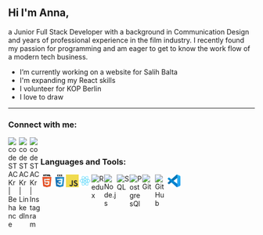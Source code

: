 

## Hi I'm Anna,

a Junior Full Stack Developer with a background in Communication Design and years of professional experience in the film industry. I recently found my passion for programming and am eager to get to know the work flow of a modern tech business.

- I’m currently working on a website for Salih Balta
- I'm expanding my React skills
- I volunteer for KOP Berlin
- I love to draw 

---

### Connect with me:

[<img align="left" alt="codeSTACKr | Behance" width="22px" src="https://cdn.jsdelivr.net/npm/simple-icons@v3/icons/linkedin.svg" />][linkedin]
[<img align="left" alt="codeSTACKr | LinkedIn" width="22px" src="https://cdn.jsdelivr.net/npm/simple-icons@v3/icons/behance.svg" />][behance]
[<img align="left" alt="codeSTACKr | Instagram" width="22px" src="https://cdn.jsdelivr.net/npm/simple-icons@v3/icons/instagram.svg" />][instagram]

<br />

### Languages and Tools:

[<img align="left" alt="HTML5" width="26px" src="https://raw.githubusercontent.com/github/explore/80688e429a7d4ef2fca1e82350fe8e3517d3494d/topics/html/html.png" />][html]
[<img align="left" alt="CSS3" width="26px" src="https://raw.githubusercontent.com/github/explore/80688e429a7d4ef2fca1e82350fe8e3517d3494d/topics/css/css.png" />][css]
[<img align="left" alt="JavaScript" width="26px" src="https://raw.githubusercontent.com/github/explore/80688e429a7d4ef2fca1e82350fe8e3517d3494d/topics/javascript/javascript.png" />][javascript]
[<img align="left" alt="React" width="26px" src="https://raw.githubusercontent.com/github/explore/80688e429a7d4ef2fca1e82350fe8e3517d3494d/topics/react/react.png" />][react]
[<img align="left" alt="Redux" width="26px" src="https://img.icons8.com/color/48/000000/redux.png" />][redux]
[<img align="left" alt="Node.js" width="26px" src="https://img.icons8.com/fluency/48/000000/node-js.png" />][node]
[<img align="left" alt="SQL" width="26px" src="https://img.icons8.com/color/48/000000/sql.png" />][sql]
[<img align="left" alt="PostgresQl" width="26px" src="https://img.icons8.com/color/48/000000/postgreesql.png" />][postgres]
[<img align="left" alt="Git" width="26px" src="https://img.icons8.com/color/48/000000/git.png" />][git]
[<img align="left" alt="GitHub" width="26px" src="https://img.icons8.com/color-glass/48/000000/github.png" />][github]
[<img align="left" alt="Visual Studio Code" width="26px" src="https://raw.githubusercontent.com/github/explore/80688e429a7d4ef2fca1e82350fe8e3517d3494d/topics/visual-studio-code/visual-studio-code.png" />][vscode]

<br />
<br />


[instagram]: https://www.instagram.com/soco.graphics/?utm_medium=copy_link
[linkedin]: https://linkedin.com/in/codeSTACKr
[behance]: linkedin.com/in/anna-meïra-greunig-864775222

[html]: https://html5.org/
[node]: https://nodejs.org/en/
[css]: https://www.w3.org/Style/CSS/Overview.en.html
[javascript]: https://www.javascript.com/
[react]: https://reactjs.org/
[redux]: https://redux.js.org/
[sql]: https://www.w3schools.com/sql/sql_intro.asp
[postgres]: https://www.postgresql.org/
[git]: https://git-scm.com/
[github]: https://github.com/
[vscode]: https://code.visualstudio.com/
